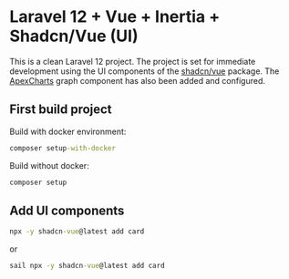 # Laravel 12 + Vue + Inertia + Shadcn/Vue (UI)

This is a clean Laravel 12 project. The project is set for immediate development using the UI components of the [shadcn/vue](https://shadcn-vue.com/) package. The [ApexCharts](https://apexcharts.com/docs/installation/) graph component has also been added and configured.

## First build project
Build with docker environment:
```cmd
composer setup-with-docker
```
Build without docker:
```cmd
composer setup
```

## Add UI components

```cmd
npx -y shadcn-vue@latest add card
```
or
```cmd
sail npx -y shadcn-vue@latest add card
```
